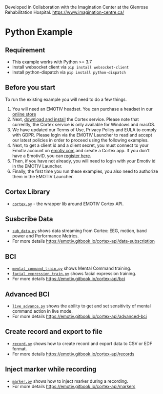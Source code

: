 Developed in Collaboration with the Imagination Center at the Glenrose Rehabilitation Hospital. https://www.imagination-centre.ca/

# Python Example

## Requirement
- This example works with Python >= 3.7
- Install websocket client via  `pip install websocket-client`
- Install python-dispatch via `pip install python-dispatch`

## Before you start

To run the existing example you will need to do a few things.

1. You will need an EMOTIV headset.  You can purchase a headset in our [online
   store](https://www.emotiv.com/)
2. Next, [download and install](https://www.emotiv.com/developer/) the Cortex
   service.  Please note that currently, the Cortex service is only available
   for Windows and macOS.
3. We have updated our Terms of Use, Privacy Policy and EULA to comply with
   GDPR. Please login via the EMOTIV Launcher to read and accept our latest policies
   in order to proceed using the following examples.
4. Next, to get a client id and a client secret, you must connect to your
   Emotiv account on
   [emotiv.com](https://www.emotiv.com/my-account/cortex-apps/) and create a
   Cortex app. If you don't have a EmotivID, you can [register
   here](https://id.emotivcloud.com/eoidc/account/registration/).
5. Then, if you have not already, you will need to login with your Emotiv id in
   the EMOTIV Launcher.
6. Finally, the first time you run these examples, you also need to authorize
   them in the EMOTIV Launcher.

## Cortex Library
- [`cortex.py`](./cortex.py) - the wrapper lib around EMOTIV Cortex API.

## Susbcribe Data
- [`sub_data.py`](./sub_data.py) shows data streaming from Cortex: EEG, motion, band power and Performance Metrics.
- For more details https://emotiv.gitbook.io/cortex-api/data-subscription

## BCI
- [`mental_command_train.py`](./mental_command_train.py) shows Mental Command training.
- [`facial_expression_train.py`](./facial_expression_train.py) shows facial expression training.
- For more details https://emotiv.gitbook.io/cortex-api/bci

## Advanced BCI
- [`live_advance.py`](./live_advance.py) shows the ability to get and set sensitivity of mental command action in live mode.
- For more details https://emotiv.gitbook.io/cortex-api/advanced-bci

## Create record and export to file
- [`record.py`](./record.py) shows how to create record and export data to CSV or EDF format.
- For more details https://emotiv.gitbook.io/cortex-api/records

## Inject marker while recording
- [`marker.py`](./marker.py) shows how to inject marker during a recording.
- For more details https://emotiv.gitbook.io/cortex-api/markers


